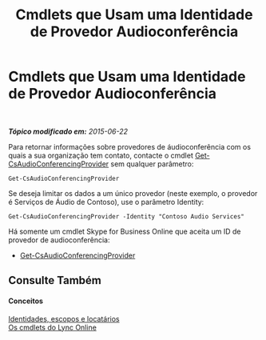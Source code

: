 ﻿---
title: Cmdlets que Usam uma Identidade de Provedor Audioconferência
TOCTitle: Cmdlets que Usam uma Identidade de Provedor Audioconferência
ms:assetid: be5621b6-ec11-4b12-83ec-075af269ca6a
ms:mtpsurl: https://technet.microsoft.com/pt-br/library/Dn362841(v=OCS.15)
ms:contentKeyID: 56270469
ms.date: 06/02/2017
mtps_version: v=OCS.15
ms.translationtype: HT
---

# Cmdlets que Usam uma Identidade de Provedor Audioconferência

 

_**Tópico modificado em:** 2015-06-22_

Para retornar informações sobre provedores de áudioconferência com os quais a sua organização tem contato, contacte o cmdlet [Get-CsAudioConferencingProvider](https://docs.microsoft.com/powershell/module/skype/Get-CsAudioConferencingProvider) sem qualquer parâmetro:

    Get-CsAudioConferencingProvider

Se deseja limitar os dados a um único provedor (neste exemplo, o provedor é Serviços de Áudio de Contoso), use o parâmetro Identity:

    Get-CsAudioConferencingProvider -Identity "Contoso Audio Services"

Há somente um cmdlet Skype for Business Online que aceita um ID de provedor de audioconferência:

  - [Get-CsAudioConferencingProvider](https://docs.microsoft.com/powershell/module/skype/Get-CsAudioConferencingProvider)

## Consulte Também

#### Conceitos

[Identidades, escopos e locatários](identities-scopes-and-tenants-in-skype-for-business-online.md)  
[Os cmdlets do Lync Online](the-skype-for-business-online-cmdlets.md)


